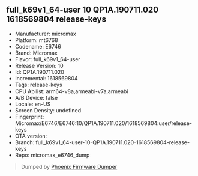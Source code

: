 ## full_k69v1_64-user 10 QP1A.190711.020 1618569804 release-keys
- Manufacturer: micromax
- Platform: mt6768
- Codename: E6746
- Brand: Micromax
- Flavor: full_k69v1_64-user
- Release Version: 10
- Id: QP1A.190711.020
- Incremental: 1618569804
- Tags: release-keys
- CPU Abilist: arm64-v8a,armeabi-v7a,armeabi
- A/B Device: false
- Locale: en-US
- Screen Density: undefined
- Fingerprint: Micromax/E6746/E6746:10/QP1A.190711.020/1618569804:user/release-keys
- OTA version: 
- Branch: full_k69v1_64-user-10-QP1A.190711.020-1618569804-release-keys
- Repo: micromax_e6746_dump


>Dumped by [Phoenix Firmware Dumper](https://github.com/DroidDumps/phoenix_firmware_dumper)
